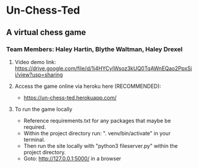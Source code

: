 # Un-Chess-Ted
## A virtual chess game
### Team Members: Haley Hartin, Blythe Waltman, Haley Drexel
1. Video demo link: https://drive.google.com/file/d/1i4HYCyIWsoz3kUQ0TqAWnEQao2PpxSii/view?usp=sharing

2. Access the game online via heroku here (RECOMMENDED):
    * https://un-chess-ted.herokuapp.com/
    
3. To run the game locally
   * Reference requirements.txt for any packages that maybe be required.
   * Within the project directory run: ". venv/bin/activate" in your terminal.
   * Then run the site locally with "python3 fileserver.py" within the project directory.
   * Goto: http://127.0.0.1:5000/ in a browser
